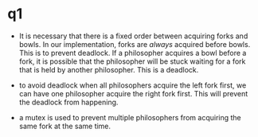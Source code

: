 # q1
- It is necessary that there is a fixed order between acquiring forks and bowls. In our implementation, forks are _always_ acquired before bowls. This is to prevent deadlock. If a philosopher acquires a bowl before a fork, it is possible that the philosopher will be stuck waiting for a fork that is held by another philosopher. This is a deadlock.

- to avoid deadlock when all philosophers acquire the left fork first, we can have one philosopher acquire the right fork first. This will prevent the deadlock from happening.

- a mutex is used to prevent multiple philosophers from acquiring the same fork at the same time. 
